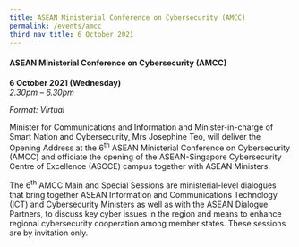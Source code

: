```yaml
---
title: ASEAN Ministerial Conference on Cybersecurity (AMCC)
permalink: /events/amcc
third_nav_title: 6 October 2021
---
```

#### **ASEAN Ministerial Conference on Cybersecurity (AMCC)**
 
**6 October 2021 (Wednesday)**  
*2.30pm – 6.30pm*

*Format: Virtual*

Minister for Communications and Information and Minister-in-charge of Smart Nation and Cybersecurity, Mrs Josephine Teo, will deliver the Opening Address at the 6<sup>th</sup> ASEAN Ministerial Conference on Cybersecurity (AMCC) and officiate the opening of the ASEAN-Singapore Cybersecurity Centre of Excellence (ASCCE) campus together with ASEAN Ministers. 

The 6<sup>th</sup> AMCC Main and Special Sessions are ministerial-level dialogues that bring together ASEAN Information and Communications Technology (ICT) and Cybersecurity Ministers as well as with the ASEAN Dialogue Partners, to discuss key cyber issues in the region and means to enhance regional cybersecurity cooperation among member states. These sessions are by invitation only.